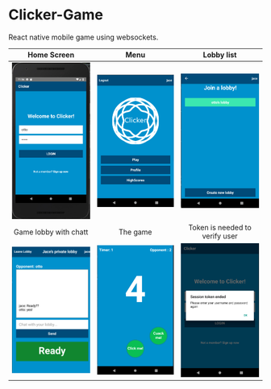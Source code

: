 # Clicker-Game
React native mobile game using websockets.

Home Screen      |  Menu | Lobby list
:-------------------------:|:-------------------------:|:-------------------------:
<img src="homeScreen.png" alt="drawing" width="200"/>  |  <img src="menuScreen.png" alt="drawing" width="200"/> | <img src="lobbyList.png" alt="drawing" width="200"/>
Game lobby with chatt      |  The game | Token is needed to verify user
<img src="chatt.png" alt="drawing" width="200"/> | <img src="game.png" alt="drawing" width="200"/> | <img src="token.png" alt="drawing" width="200"/>
